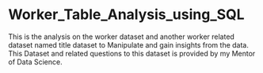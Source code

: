 # Worker_Table_Analysis_using_SQL
This is the analysis on the worker dataset and another worker related dataset named title dataset to Manipulate and gain insights from the data.
This Dataset and related questions to this dataset is provided by my Mentor of Data Science.
